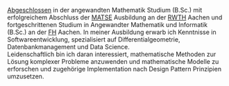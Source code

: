 [Abgeschlossen](assets/pdf/de/apply/bsc_degree.pdf)  in der angewandten Mathematik Studium (B.Sc.) 
mit erfolgreichem Abschluss der <a href="https://de.wikipedia.org/wiki/Mathematisch-technischer_Softwareentwickler">
MATSE</a> Ausbildung an der <a href="https://www.rwth-aachen.de/go/id/a/?lidx=1">RWTH</a> Aachen und fortgeschrittenen Studium in Angewandter Mathematik und Informatik  (B.Sc.) an der <a href='https://www.fh-aachen.de/'>FH</a> Aachen.
In meiner Ausbildung erwarb ich Kenntnisse in Softwareentwicklung, spezialisiert 
auf Differentialgeometrie, Datenbankmanagement und Data Science.<br> 
Leidenschaftlich bin ich daran interessiert, mathematische Methoden zur Lösung komplexer Probleme
anzuwenden und mathematische Modelle zu erforschen und zugehörige Implementation nach Design Pattern Prinzipien umzusetzen.